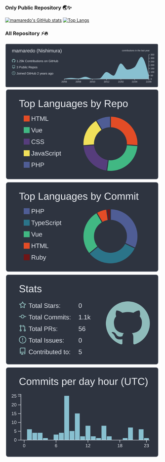 ### Only Public Repository 🌏✨

<!--
**mamaredo/mamaredo** is a ✨ _special_ ✨ repository because its `README.md` (this file) appears on your GitHub profile.

Here are some ideas to get you started:

- 🔭 I’m currently working on ...
- 🌱 I’m currently learning ...
- 👯 I’m looking to collaborate on ...
- 🤔 I’m looking for help with ...
- 💬 Ask me about ...
- 📫 How to reach me: ...
- 😄 Pronouns: ...
- ⚡ Fun fact: ...
-->

[![mamaredo's GitHub stats](https://github-readme-stats.vercel.app/api?username=mamaredo&theme=vue-dark&show_icons=true)](https://github.com/mo-ri-regen/github-readme-stats)
[![Top Langs](https://github-readme-stats.vercel.app/api/top-langs/?username=mamaredo&theme=vue-dark&show_icons=true&langs_count=10)](https://github.com/mo-ri-regen/github-readme-stats)


### All Repository ⚡🔥

[![](https://raw.githubusercontent.com/mamaredo/mamaredo/main/profile-summary-card-output/nord_dark/0-profile-details.svg)](https://github.com/vn7n24fzkq/github-profile-summary-cards)
[![](https://raw.githubusercontent.com/mamaredo/mamaredo/main/profile-summary-card-output/nord_dark/1-repos-per-language.svg)](https://github.com/vn7n24fzkq/github-profile-summary-cards) [![](https://raw.githubusercontent.com/mamaredo/mamaredo/main/profile-summary-card-output/nord_dark/2-most-commit-language.svg)](https://github.com/vn7n24fzkq/github-profile-summary-cards)
[![](https://raw.githubusercontent.com/mamaredo/mamaredo/main/profile-summary-card-output/nord_dark/3-stats.svg)](https://github.com/vn7n24fzkq/github-profile-summary-cards) [![](https://raw.githubusercontent.com/mamaredo/mamaredo/main/profile-summary-card-output/nord_dark/4-productive-time.svg)](https://github.com/vn7n24fzkq/github-profile-summary-cards)


